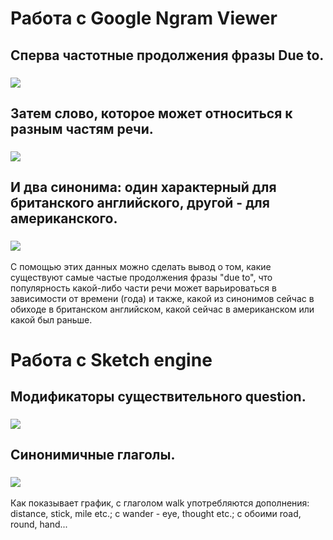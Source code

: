 # Работа с Google Ngram Viewer
## Сперва частотные продолжения фразы Due to. 
### ![](https://sun1-4.userapi.com/c840636/v840636110/7000d/R1JN0v33pos.jpg)
## Затем слово, которое может относиться к разным частям речи. 
### ![](https://sun9-4.userapi.com/c840636/v840636110/70017/MZXemWDDkqs.jpg)
## И два синонима: один характерный для британского английского, другой - для американского.
### ![](https://sun9-3.userapi.com/c840636/v840636110/70003/iv_lqJiJuzU.jpg)

С помощью этих данных можно сделать вывод о том, какие существуют самые частые продолжения фразы "due to", что популярность какой-либо части речи может варьироваться в зависимости от времени (года) и также, какой из синонимов сейчас в обиходе в британском английском, какой сейчас в американском или какой был раньше. 

# Работа с Sketch engine
## Модификаторы существительного question.
### ![](https://sun9-9.userapi.com/c840537/v840537258/6f806/rFGjJwfs7q4.jpg)
## Синонимичные глаголы.
### ![](https://sun1-2.userapi.com/c840537/v840537258/6f81d/mR18MinJK38.jpg)
Как показывает график, с глаголом walk употребляются дополнения: distance, stick, mile etc.; c wander - eye, thought etc.; c обоими road, round, hand... 
